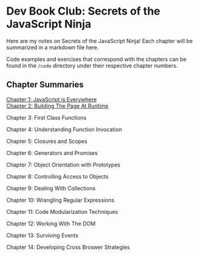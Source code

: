 # Dev Book Club: Secrets of the JavaScript Ninja

Here are my notes on Secrets of the JavaScript Ninja! Each chapter will be summarized in a markdown file here.

Code examples and exercises that correspond with the chapters can be found in the `/code` directory under their respective chapter numbers.

## Chapter Summaries

<div><a href="/01-js-is-everywhere.md">Chapter 1: JavaScript is Everywhere</a></div>
<div>
<a href="/02-building-the-page-at-runtime.md">Chapter 2: Building The Page At Runtime</a>
</div>

Chapter 3: First Class Functions

Chapter 4: Understanding Function Invocation

Chapter 5: Closures and Scopes

Chapter 6: Generators and Promises

Chapter 7: Object Orientation with Prototypes

Chapter 8: Controlling Access to Objects

Chapter 9: Dealing With Collections

Chapter 10: Wrangling Regular Expressions

Chapter 11: Code Modularization Techniques

Chapter 12: Working With The DOM

Chapter 13: Surviving Events

Chapter 14: Developing Cross Broswer Strategies
